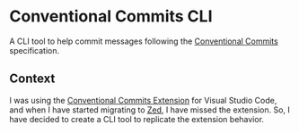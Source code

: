 # Conventional Commits CLI

A CLI tool to help commit messages following the [Conventional Commits](https://www.conventionalcommits.org/en/v1.0.0/) specification.

## Context

I was using the [Conventional Commits Extension](https://marketplace.visualstudio.com/items?itemName=vivaxy.vscode-conventional-commits) for Visual Studio Code, and when I have started migrating to [Zed](https://zed.dev/), I have missed the extension. So, I have decided to create a CLI tool to replicate the extension behavior.
